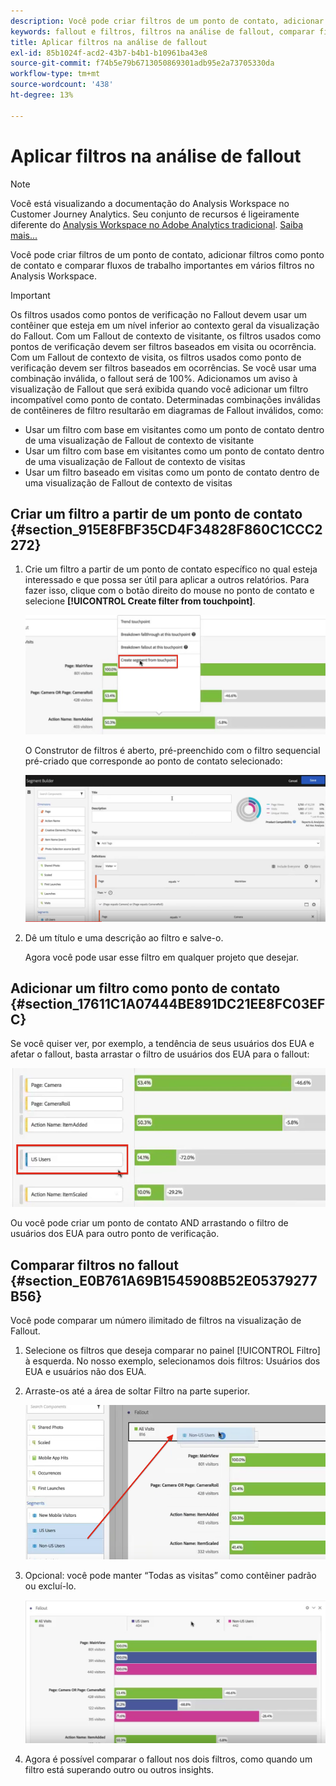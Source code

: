 ```yaml
---
description: Você pode criar filtros de um ponto de contato, adicionar filtros como ponto de contato e comparar fluxos de trabalho importantes em vários filtros no Analysis Workspace.
keywords: fallout e filtros, filtros na análise de fallout, comparar filtros no fallout
title: Aplicar filtros na análise de fallout
exl-id: 85b1024f-acd2-43b7-b4b1-b10961ba43e8
source-git-commit: f74b5e79b6713050869301adb95e2a73705330da
workflow-type: tm+mt
source-wordcount: '438'
ht-degree: 13%

---
```


# Aplicar filtros na análise de fallout

>[!NOTE]
>
>Você está visualizando a documentação do Analysis Workspace no Customer Journey Analytics. Seu conjunto de recursos é ligeiramente diferente do [Analysis Workspace no Adobe Analytics tradicional](https://experienceleague.adobe.com/docs/analytics/analyze/analysis-workspace/home.html). [Saiba mais...](/help/getting-started/cja-aa.md)

Você pode criar filtros de um ponto de contato, adicionar filtros como ponto de contato e comparar fluxos de trabalho importantes em vários filtros no Analysis Workspace.

>[!IMPORTANT]
>
>Os filtros usados como pontos de verificação no Fallout devem usar um contêiner que esteja em um nível inferior ao contexto geral da visualização do Fallout. Com um Fallout de contexto de visitante, os filtros usados como pontos de verificação devem ser filtros baseados em visita ou ocorrência. Com um Fallout de contexto de visita, os filtros usados como ponto de verificação devem ser filtros baseados em ocorrências. Se você usar uma combinação inválida, o fallout será de 100%. Adicionamos um aviso à visualização de Fallout que será exibida quando você adicionar um filtro incompatível como ponto de contato. Determinadas combinações inválidas de contêineres de filtro resultarão em diagramas de Fallout inválidos, como:

* Usar um filtro com base em visitantes como um ponto de contato dentro de uma visualização de Fallout de contexto de visitante
* Usar um filtro com base em visitantes como um ponto de contato dentro de uma visualização de Fallout de contexto de visitas
* Usar um filtro baseado em visitas como um ponto de contato dentro de uma visualização de Fallout de contexto de visitas

## Criar um filtro a partir de um ponto de contato {#section_915E8FBF35CD4F34828F860C1CCC2272}

1. Crie um filtro a partir de um ponto de contato específico no qual esteja interessado e que possa ser útil para aplicar a outros relatórios. Para fazer isso, clique com o botão direito do mouse no ponto de contato e selecione **[!UICONTROL Create filter from touchpoint]**.

   ![](assets/segment-from-touchpoint.png)

   O Construtor de filtros é aberto, pré-preenchido com o filtro sequencial pré-criado que corresponde ao ponto de contato selecionado:

   ![](assets/segment-builder.png)

1. Dê um título e uma descrição ao filtro e salve-o.

   Agora você pode usar esse filtro em qualquer projeto que desejar.

## Adicionar um filtro como ponto de contato {#section_17611C1A07444BE891DC21EE8FC03EFC}

Se você quiser ver, por exemplo, a tendência de seus usuários dos EUA e afetar o fallout, basta arrastar o filtro de usuários dos EUA para o fallout:

![](assets/segment-touchpoint.png)

Ou você pode criar um ponto de contato AND arrastando o filtro de usuários dos EUA para outro ponto de verificação.

## Comparar filtros no fallout {#section_E0B761A69B1545908B52E05379277B56}

Você pode comparar um número ilimitado de filtros na visualização de Fallout.

1. Selecione os filtros que deseja comparar no painel [!UICONTROL Filtro] à esquerda. No nosso exemplo, selecionamos dois filtros: Usuários dos EUA e usuários não dos EUA.
1. Arraste-os até a área de soltar Filtro na parte superior.

   ![](assets/segment-drop.png)

1. Opcional: você pode manter “Todas as visitas” como contêiner padrão ou excluí-lo.

   ![](assets/seg-compare.png)

1. Agora é possível comparar o fallout nos dois filtros, como quando um filtro está superando outro ou outros insights.
